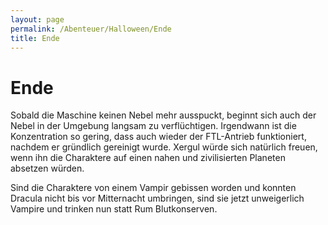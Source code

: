 ```yaml
---
layout: page
permalink: /Abenteuer/Halloween/Ende
title: Ende
---
```


# Ende

Sobald die Maschine keinen Nebel mehr ausspuckt, beginnt sich auch der Nebel in der Umgebung langsam zu verflüchtigen. Irgendwann ist die Konzentration so gering, dass auch wieder der FTL-Antrieb funktioniert, nachdem er gründlich gereinigt wurde. Xergul würde sich natürlich freuen, wenn ihn die Charaktere auf einen nahen und zivilisierten Planeten absetzen würden.

Sind die Charaktere von einem Vampir gebissen worden und konnten Dracula nicht bis vor Mitternacht umbringen, sind sie jetzt unweigerlich Vampire und trinken nun statt Rum Blutkonserven.

